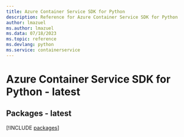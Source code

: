 ```yaml
---
title: Azure Container Service SDK for Python
description: Reference for Azure Container Service SDK for Python
author: lmazuel
ms.author: lmazuel
ms.data: 07/18/2023
ms.topic: reference
ms.devlang: python
ms.service: containerservice
---
```

# Azure Container Service SDK for Python - latest
## Packages - latest
[!INCLUDE [packages](container-service-index.md)]